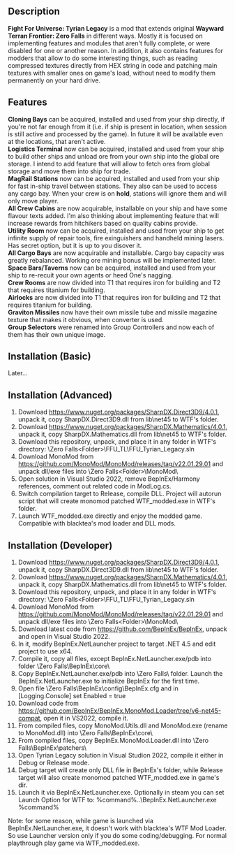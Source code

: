 ## Description
**Fight For Universe: Tyrian Legacy** is a mod that extends original **Wayward Terran Frontier: Zero Falls** in different ways. Mostly it is focused on implementing features and modules that aren't fully complete, or were disabled for one or another reason. In addition, it also contains features for modders that allow to do some interesting things, such as reading compressed textures directly from HEX string in code and patching main textures with smaller ones on game's load, without need to modify them permanently on your hard drive.

## Features
**Cloning Bays** can be acquired, installed and used from your ship directly, if you're not far enough from it (i.e. if ship is present in location, when session is still active and processed by the game). In future it will be available even at the locations, that aren't active.  
**Logistics Terminal** now can be acquired, installed and used from your ship to build other ships and unload ore from your own ship into the global ore storage. I intend to add feature that will allow to fetch ores from global storage and move them into ship for trade.  
**MagRail Stations** now can be acquired, installed and used from your ship for fast in-ship travel between stations. They also can be used to access any cargo bay. When your crew is on **hold**, stations will ignore them and will only move player.  
**All Crew Cabins** are now acquirable, installable on your ship and have some flavour texts added. I'm also thinking about implementing feature that will increase rewards from hitchikers based on quality cabins provide.  
**Utility Room** now can be acquired, installed and used from your ship to get infinite supply of repair tools, fire exinguishers and handheld mining lasers. Has secret option, but it is up to you disover it.  
**All Cargo Bays** are now acquirable and installable. Cargo bay capacity was greatly rebalanced. Working ore mining bonus will be implemented later.  
**Space Bars/Taverns** now can be acquired, installed and used from your ship to re-recuit your own agents or heed One's nagging.  
**Crew Rooms** are now divided into T1 that requires iron for building and T2 that requires titanium for building.  
**Airlocks** are now divided into T1 that requires iron for building and T2 that requires titanium for building.  
**Graviton Missiles** now have their own missile tube and missile magazine texture that makes it obvious, when converter is used.  
**Group Selectors** were renamed into Group Controllers and now each of them has their own unique image.  

## Installation (Basic)
Later...

## Installation (Advanced)
1) Download https://www.nuget.org/packages/SharpDX.Direct3D9/4.0.1, unpack it, copy SharpDX.Direct3D9.dll from lib\net45 to WTF's folder.
2) Download https://www.nuget.org/packages/SharpDX.Mathematics/4.0.1, unpack it, copy SharpDX.Mathematics.dll from lib\net45 to WTF's folder.
3) Download this repository, unpack, and place it in any folder in WTF's directory: \Zero Falls\<Folder>\FFU_TL\FFU_Tyrian_Legacy.sln
4) Download MonoMod from https://github.com/MonoMod/MonoMod/releases/tag/v22.01.29.01 and unpack dll/exe files into \Zero Falls\<Folder>\MonoMod\
5) Open solution in Visual Studio 2022, remove BepInEx/Harmony references, comment out related code in ModLog.cs.
6) Switch compilation target to Release, compile DLL. Project will autorun script that will create monomod patched WTF_modded.exe in WTF's folder.
7) Launch WTF_modded.exe directly and enjoy the modded game. Compatible with blacktea's mod loader and DLL mods.

## Installation (Developer)
1) Download https://www.nuget.org/packages/SharpDX.Direct3D9/4.0.1, unpack it, copy SharpDX.Direct3D9.dll from lib\net45 to WTF's folder.
2) Download https://www.nuget.org/packages/SharpDX.Mathematics/4.0.1, unpack it, copy SharpDX.Mathematics.dll from lib\net45 to WTF's folder.
3) Download this repository, unpack, and place it in any folder in WTF's directory: \Zero Falls\<Folder>\FFU_TL\FFU_Tyrian_Legacy.sln
4) Download MonoMod from https://github.com/MonoMod/MonoMod/releases/tag/v22.01.29.01 and unpack dll/exe files into \Zero Falls\<Folder>\MonoMod\
5) Download latest code from https://github.com/BepInEx/BepInEx, unpack and open in Visual Studio 2022.
6) In it, modify BepInEx.NetLauncher project to target .NET 4.5 and edit project to use <PlatformTarget>x64</PlatformTarget>.
7) Compile it, copy all files, except BepInEx.NetLauncher.exe/pdb into folder \Zero Falls\BepInEx\core\
8) Copy BepInEx.NetLauncher.exe/pdb into \Zero Falls\ folder. Launch the BepInEx.NetLauncher.exe to initialize BepInEx for the first time.
9) Open file \Zero Falls\BepInEx\config\BepInEx.cfg and in [Logging.Console] set Enabled = true
10) Download code from https://github.com/BepInEx/BepInEx.MonoMod.Loader/tree/v6-net45-compat, open it in VS2022, compile it.
11) From compiled files, copy MonoMod.Utils.dll and MonoMod.exe (rename to MonoMod.dll) into \Zero Falls\BepInEx\core\
12) From compiled files, copy BepInEx.MonoMod.Loader.dll into \Zero Falls\BepInEx\patchers\
13) Open Tyrian Legacy solution in Visual Studion 2022, compile it either in Debug or Release mode.
14) Debug target will create only DLL file in BepInEx's folder, while Release target will also create monomod patched WTF_modded.exe in game's dir.
15) Launch it via BepInEx.NetLauncher.exe. Optionally in steam you can set Launch Option for WTF to: %command%\..\BepInEx.NetLauncher.exe %command%

Note: for some reason, while game is launched via BepInEx.NetLauncher.exe, it doesn't work with blacktea's WTF Mod Loader. So use Launcher version only if you do some coding/debugging. For normal playthrough play game via WTF_modded.exe.